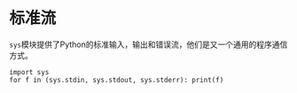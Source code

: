 # 标准流

`sys`模块提供了Python的标准输入，输出和错误流，他们是又一个通用的程序通信方式。

```pyhton
import sys
for f in (sys.stdin, sys.stdout, sys.stderr): print(f)
```

